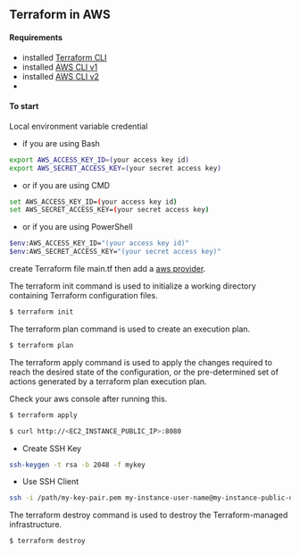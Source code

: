 ## Terraform in AWS

#### Requirements

- installed [Terraform CLI](https://www.terraform.io/downloads.html)
- installed [AWS CLI v1](https://docs.aws.amazon.com/cli/latest/userguide/install-cliv1.html)
- installed [AWS CLI v2](https://docs.aws.amazon.com/cli/latest/userguide/install-cliv2.html)
-

#### To start

Local environment variable credential

- if you are using Bash

```sh
export AWS_ACCESS_KEY_ID=(your access key id)
export AWS_SECRET_ACCESS_KEY=(your secret access key)
```

- or if you are using CMD

```sh
set AWS_ACCESS_KEY_ID=(your access key id)
set AWS_SECRET_ACCESS_KEY=(your secret access key)
```

- or if you are using PowerShell

```sh
$env:AWS_ACCESS_KEY_ID="(your access key id)"
$env:AWS_SECRET_ACCESS_KEY="(your secret access key)"
```

create Terraform file main.tf then add a [aws provider](https://www.terraform.io/docs/providers/aws/index.html).

The terraform init command is used to initialize a working directory containing Terraform configuration files.

```sh
$ terraform init
```

The terraform plan command is used to create an execution plan.

```sh
$ terraform plan
```

The terraform apply command is used to apply the changes required to reach the desired state of the configuration, or the pre-determined set of actions generated by a terraform plan execution plan.

Check your aws console after running this.

```sh
$ terraform apply
```

```sh
$ curl http://<EC2_INSTANCE_PUBLIC_IP>:8080
```
 - Create SSH Key
```sh
ssh-keygen -t rsa -b 2048 -f mykey
```

 - Use SSH Client
```sh
ssh -i /path/my-key-pair.pem my-instance-user-name@my-instance-public-dns-name
```

The terraform destroy command is used to destroy the Terraform-managed infrastructure.

```sh
$ terraform destroy
```
